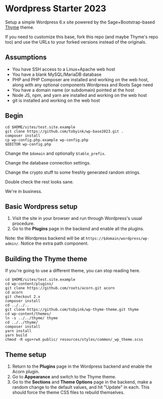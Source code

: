 # Wordpress Starter 2023

Setup a simple Wordpress 6.x site powered by the Sage+Bootstrap-based [Thyme](https://github.com/tobyink/wp-thyme-theme) theme.

If you need to customize this base, fork this repo (and maybe Thyme's repo too) and use the URLs to your forked versions instead of the originals.

## Assumptions

* You have SSH access to a Linux+Apache web host
* You have a blank MySQL/MariaDB database
* PHP and PHP Composer are installed and working on the web host, along with any optional components Wordpress and Roots Sage need
* You have a domain name (or subdomain) pointed at the host
* Node JS, npm, and yarn are installed and working on the web host
* git is installed and working on the web host

## Begin

```shell
cd $HOME/sites/test.site.example
git clone https://github.com/tobyink/wp-base2023.git .
composer install
cp wp-config.php.example wp-config.php
$EDITOR wp-config.php
```

Change the `$domain` and optionally `$table_prefix`.

Change the database connection settings.

Change the crypto stuff to some freshly generated random strings.

Double check the rest looks sane.

We're in business.

## Basic Wordpress setup

1. Visit the site in your browser and run through Wordpress's usual procedure.
2. Go to the **Plugins** page in the backend and enable all the plugins.

Note: the Wordpress backend will be at `https://$domain/wordpress/wp-admin/`.
Notice the extra path component.

## Building the Thyme theme

If you're going to use a different theme, you can stop reading here.

```shell
cd $HOME/sites/test.site.example
cd wp-content/plugins/
git clone https://github.com/roots/acorn.git acorn
cd acorn
git checkout 2.x
composer install
cd ../../..
git clone https://github.com/tobyink/wp-thyme-theme.git thyme
cd wp-content/themes/
ln -s ../../thyme/ thyme
cd ../../thyme/
composer install
yarn install
yarn build
chmod -R ugo+rwX public/ resources/styles/common/_wp_theme.scss
```

## Theme setup

1. Return to the **Plugins** page in the Wordpress backend and enable the Acorn plugin.
2. Go to **Appearance** and switch to the Thyme theme.
3. Go to the **Sections** and **Theme Options** page in the backend, make a random change to the default values, and hit "Update" in each. This should force the theme CSS files to rebuild themselves.

